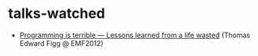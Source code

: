 # talks-watched

* [Programming is terrible — Lessons learned from a life wasted](https://www.youtube.com/watch?t=14&v=csyL9EC0S0c) (Thomas Edward Figg @ EMF2012)
